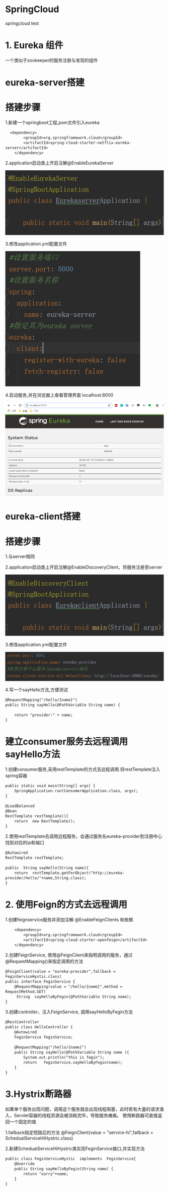 # SpringCloud
springcloud test

# 1. Eureka 组件
一个类似于zookeeper的服务注册与发现的组件
# eureka-server搭建
# 搭建步骤
 1.新建一个springboot工程,pom文件引入eureka
      
      <dependency>
            <groupId>org.springframework.cloud</groupId>
            <artifactId>spring-cloud-starter-netflix-eureka-server</artifactId>
        </dependency>
        
 2.application启动类上开启注解@EnableEurekaServer
 
 ![](https://github.com/cestlavie21/imageRepository/blob/master/images/springCloudImages/eureka-server1.png)

 3.修改application.yml配置文件
 
 ![](https://github.com/cestlavie21/imageRepository/blob/master/images/springCloudImages/eureka-server2.png)
 
 4.启动服务,并在浏览器上查看管理界面  localhost:8000
 
 ![](https://github.com/cestlavie21/imageRepository/blob/master/images/springCloudImages/eureka-server3.png)

# eureka-client搭建
# 搭建步骤
 1.与server相同
 
 2.application启动类上开启注解@EnableDiscoveryClient，将服务注册至server
 
 ![](https://github.com/cestlavie21/imageRepository/blob/master/images/springCloudImages/eureka-client2.png)
 
 3.修改application.yml配置文件
 
 ![](https://github.com/cestlavie21/imageRepository/blob/master/images/springCloudImages/eureka-client1.png)
 
 4.写一个sayHello方法,方便测试
 
    @RequestMapping("/hello/{name}")
    public String sayHello(@PathVariable String name) {

        return "provider:" + name;
    }

# 建立consumer服务去远程调用sayHello方法
1.创建consumer服务,采用restTemplate的方式去远程调用.将restTemplate注入spring容器

    public static void main(String[] args) {
        SpringApplication.run(ConsumerApplication.class, args);
    }
    
    @LoadBalanced
    @Bean
    RestTemplate restTemplate(){
        return  new RestTemplate();
    }
  
2.使用restTemplate去调用远程服务，会通过服务名eureka-provider到注册中心找到对应的ip和端口 

    @Autowired
    RestTemplate restTemplate;

    public  String sayHello(String name){
        return  restTemplate.getForObject("http://eureka-provider/hello/"+name,String.class);
    }
 
# 2. 使用Feign的方式去远程调用
1.创建feignservice服务并添加注解 @EnableFeignClients 和依赖
        
        <dependency>
            <groupId>org.springframework.cloud</groupId>
            <artifactId>spring-cloud-starter-openfeign</artifactId>
        </dependency>

2.创建FeignService, 使用@FeignClient来指明调用的服务，通过@RequestMapping()来指定调用的方法
```
@FeignClient(value = "eureka-provider",fallback = FeginServiceHystic.class)
public interface FeginService {
    @RequestMapping(value = "/hello/{name}",method = RequestMethod.GET)
     String  sayHelloByFegin(@PathVariable String name);
}
```
3.创建controller，注入FeignService, 调用sayHelloByFegin方法
```
@RestController
public class HelloController {
    @Autowired
    FeginService feginService;

    @RequestMapping("/hello/{name}")
    public String sayHello(@PathVariable String name ){
        System.out.println("this is fegin");
        return   feginService.sayHelloByFegin(name);
    }
}
```

# 3.Hystrix断路器
如果单个服务出现问题，调用这个服务就会出现线程阻塞，此时若有大量的请求涌入，Servlet容器的线程资源会被消耗完毕，导致服务瘫痪。
使用断路器可直接返回一个固定的值

1.fallback指定短路后的方法
@FeignClient(value = "service-hi",fallback = SchedualServiceHiHystric.class)

2.新建SchedualServiceHiHystric类实现FeginService接口,并实现方法
```
public class FeginServiceHystic  implements  FeginService{
    @Override
    public String sayHelloByFegin(String name) {
        return "sorry"+name;
    }
}
```

